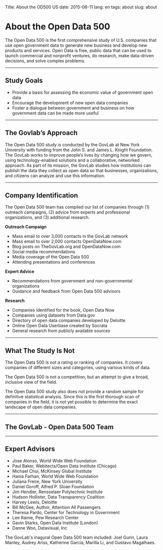 Title: About the OD500 US
date: 2015-06-11
lang: en
tags: about
slug: about

# About the Open Data 500

The Open Data 500 is the first comprehensive study of U.S. companies that use
open government data to generate new business and develop new products and
services. Open Data is free, public data that can be used to launch commercial
and nonprofit ventures, do research, make data-driven decisions, and solve
complex problems.

---

## Study Goals

* Provide a basis for assessing the economic value of government open data
* Encourage the development of new open data companies
* Foster a dialogue between government and business on how government data can
  be made more useful

---

## The Govlab’s Approach

The Open Data 500 study is conducted by the GovLab at New York University with
funding from the John S. and James L. Knight Foundation. The GovLab works to
improve people’s lives by changing how we govern, using technology-enabled
solutions and a collaborative, networked approach. As part of its mission, the
GovLab studies how institutions can publish the data they collect as open data
so that businesses, organizations, and citizens can analyze and use this
information.

---

## Company Identification

The Open Data 500 team has compiled our list of companies through (1) outreach
campaigns, (2) advice from experts and professional organizations, and (3)
additional research.

__Outreach Campaign__

* Mass email to over 3,000 contacts in the GovLab network
* Mass email to over 2,000 contacts OpenDataNow.com
* Blog posts on TheGovLab.org and OpenDataNow.com
* Social media recommendations
* Media coverage of the Open Data 500
* Attending presentations and conferences

__Expert Advice__

* Recommendations from government and non-governmental organizations
* Guidance and feedback from Open Data 500 advisors

__Research__

* Companies identified for the book, Open Data Now
* Companies using datasets from Data.gov
* Directory of open data companies developed by Deloitte
* Online Open Data Userbase created by Socrata
* General research from publicly available sources

---

## What The Study Is Not

The Open Data 500 is not a rating or ranking of companies. It covers companies
of different sizes and categories, using various kinds of data.

The Open Data 500 is not a competition, but an attempt to give a broad,
inclusive view of the field.

The Open Data 500 study also does not provide a random sample for definitive
statistical analysis. Since this is the first thorough scan of companies in the
field, it is not yet possible to determine the exact landscape of open data
companies.

---

## The GovLab - Open Data 500 Team

---

## Expert Advisors

* Jose Alonso, World Wide Web Foundation
* Paul Baker, Webitects/Open Data Institute (Chicago)
* Michael Chui, McKinsey Global Institute
* Hania Farhan, World Wide Web Foundation
* Juliana Freire, New York University
* Daniel Goroff, Alfred P. Sloan Foundation
* Jim Hendler, Rensselaer Polytechnic Institute
* Hudson Hollister, Data Transparency Coalition
* Harvey Lewis, Deloitte
* Bill McGee, Author, Attention All Passengers
* Theresa Pardo, Center for Technology in Government
* Lee Rainie, Pew Research Center
* Gavin Starks, Open Data Institute (London)
* Danne Woo, Datavisual, Inc

The GovLab's inagural Open Data 500 team included: Joel Gurin, Laura Manley,
Audrey Ariss, Katherine Garcia, Marilla Li, and Gustavo Magalhaes.
